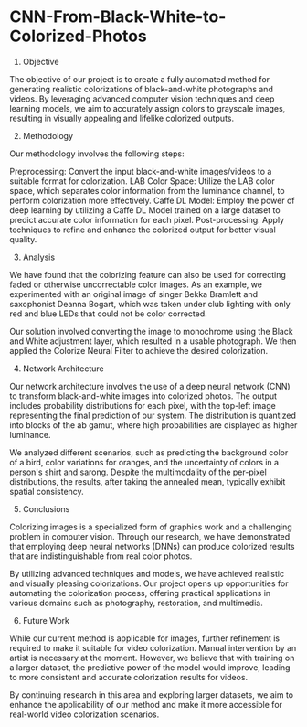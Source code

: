 # CNN-From-Black-White-to-Colorized-Photos
1. Objective

The objective of our project is to create a fully automated method for generating realistic colorizations of black-and-white photographs and videos. By leveraging advanced computer vision techniques and deep learning models, we aim to accurately assign colors to grayscale images, resulting in visually appealing and lifelike colorized outputs.

2. Methodology

Our methodology involves the following steps:

Preprocessing: Convert the input black-and-white images/videos to a suitable format for colorization.
LAB Color Space: Utilize the LAB color space, which separates color information from the luminance channel, to perform colorization more effectively.
Caffe DL Model: Employ the power of deep learning by utilizing a Caffe DL Model trained on a large dataset to predict accurate color information for each pixel.
Post-processing: Apply techniques to refine and enhance the colorized output for better visual quality.

3. Analysis

We have found that the colorizing feature can also be used for correcting faded or otherwise uncorrectable color images. As an example, we experimented with an original image of singer Bekka Bramlett and saxophonist Deanna Bogart, which was taken under club lighting with only red and blue LEDs that could not be color corrected.

Our solution involved converting the image to monochrome using the Black and White adjustment layer, which resulted in a usable photograph. We then applied the Colorize Neural Filter to achieve the desired colorization.

4. Network Architecture

Our network architecture involves the use of a deep neural network (CNN) to transform black-and-white images into colorized photos. The output includes probability distributions for each pixel, with the top-left image representing the final prediction of our system. The distribution is quantized into blocks of the ab gamut, where high probabilities are displayed as higher luminance.

We analyzed different scenarios, such as predicting the background color of a bird, color variations for oranges, and the uncertainty of colors in a person's shirt and sarong. Despite the multimodality of the per-pixel distributions, the results, after taking the annealed mean, typically exhibit spatial consistency.

5. Conclusions

Colorizing images is a specialized form of graphics work and a challenging problem in computer vision. Through our research, we have demonstrated that employing deep neural networks (DNNs) can produce colorized results that are indistinguishable from real color photos.

By utilizing advanced techniques and models, we have achieved realistic and visually pleasing colorizations. Our project opens up opportunities for automating the colorization process, offering practical applications in various domains such as photography, restoration, and multimedia.

6. Future Work

While our current method is applicable for images, further refinement is required to make it suitable for video colorization. Manual intervention by an artist is necessary at the moment. However, we believe that with training on a larger dataset, the predictive power of the model would improve, leading to more consistent and accurate colorization results for videos.

By continuing research in this area and exploring larger datasets, we aim to enhance the applicability of our method and make it more accessible for real-world video colorization scenarios.
